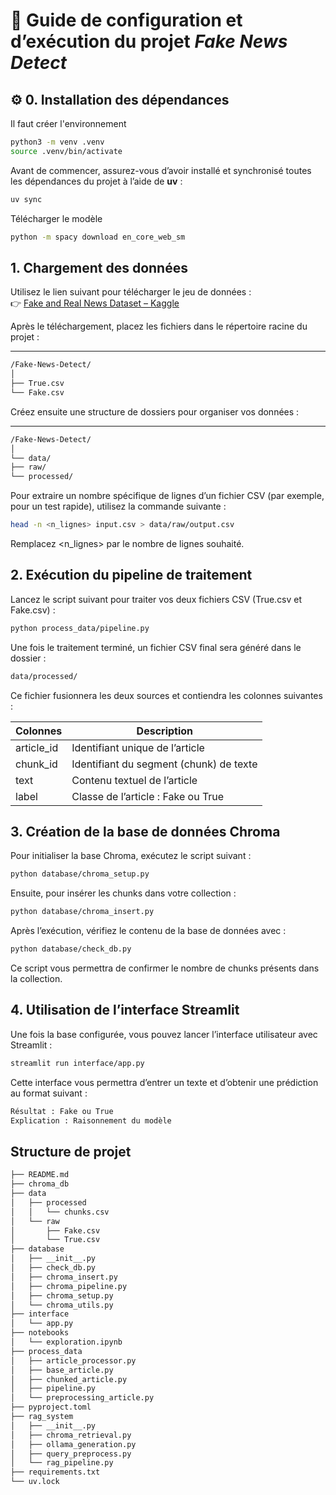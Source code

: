 # 📘 Guide de configuration et d’exécution du projet *Fake News Detect*

## ⚙️ 0. Installation des dépendances

Il faut créer l'environnement 
```bash
python3 -m venv .venv
source .venv/bin/activate
```

Avant de commencer, assurez-vous d’avoir installé et synchronisé toutes les dépendances du projet à l’aide de **uv** :

```bash
uv sync
```

Télécharger le modèle

```bash
python -m spacy download en_core_web_sm
```

## 1. Chargement des données

Utilisez le lien suivant pour télécharger le jeu de données :  
👉 [Fake and Real News Dataset – Kaggle](https://www.kaggle.com/datasets/clmentbisaillon/fake-and-real-news-dataset/data)

Après le téléchargement, placez les fichiers dans le répertoire racine du projet :
___

```bash
/Fake-News-Detect/
│
├── True.csv
└── Fake.csv
```

Créez ensuite une structure de dossiers pour organiser vos données :

___

```bash
/Fake-News-Detect/
│
└── data/
├── raw/
└── processed/
```

Pour extraire un nombre spécifique de lignes d’un fichier CSV (par exemple, pour un test rapide), utilisez la commande suivante :

```bash
head -n <n_lignes> input.csv > data/raw/output.csv
```
Remplacez <n_lignes> par le nombre de lignes souhaité.

## 2. Exécution du pipeline de traitement
Lancez le script suivant pour traiter vos deux fichiers CSV (True.csv et Fake.csv) :

```bash
python process_data/pipeline.py
```

Une fois le traitement terminé, un fichier CSV final sera généré dans le dossier :

```bash
data/processed/
```

Ce fichier fusionnera les deux sources et contiendra les colonnes suivantes :

| Colonnes         | Description                              |
| ---------------- | -----------------------------------------|
| article_id       | Identifiant unique de l’article          |
| chunk_id         | Identifiant du segment (chunk) de texte  |
| text             | Contenu textuel de l’article             |
| label            | Classe de l’article : Fake ou True       |

## 3. Création de la base de données Chroma
Pour initialiser la base Chroma, exécutez le script suivant :
```bash
python database/chroma_setup.py
```

Ensuite, pour insérer les chunks dans votre collection :
```bash
python database/chroma_insert.py
```

Après l’exécution, vérifiez le contenu de la base de données avec :
```bash
python database/check_db.py
```
Ce script vous permettra de confirmer le nombre de chunks présents dans la collection.

## 4. Utilisation de l’interface Streamlit
Une fois la base configurée, vous pouvez lancer l’interface utilisateur avec Streamlit :
```bash
streamlit run interface/app.py
```

Cette interface vous permettra d’entrer un texte et d’obtenir une prédiction au format suivant :
```bash
Résultat : Fake ou True
Explication : Raisonnement du modèle
```
## Structure de projet

```bash
├── README.md
├── chroma_db
├── data
│   ├── processed
│   │   └── chunks.csv
│   └── raw
│       ├── Fake.csv
│       └── True.csv
├── database
│   ├── __init__.py
│   ├── check_db.py
│   ├── chroma_insert.py
│   ├── chroma_pipeline.py
│   ├── chroma_setup.py
│   └── chroma_utils.py
├── interface
│   └── app.py
├── notebooks
│   └── exploration.ipynb
├── process_data 
│   ├── article_processor.py
│   ├── base_article.py
│   ├── chunked_article.py
│   ├── pipeline.py
│   └── preprocessing_article.py
├── pyproject.toml
├── rag_system
│   ├── __init__.py
│   ├── chroma_retrieval.py
│   ├── ollama_generation.py
│   ├── query_preprocess.py
│   └── rag_pipeline.py
├── requirements.txt
└── uv.lock
```
